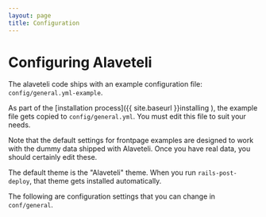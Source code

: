 ```yaml
---
layout: page
title: Configuration
---
```


# Configuring Alaveteli

<p style="lead">
</p>

The alaveteli code ships with an example configuration file: `config/general.yml-example`.

As part of the [installation process]({{ site.baseurl }}installing ), the
example file gets copied to `config/general.yml`. You must edit this file to
suit your needs.

Note that the default settings for frontpage examples are designed to work with
the dummy data shipped with Alaveteli. Once you have real data, you should
certainly edit these.

The default theme is the "Alaveteli" theme. When you run `rails-post-deploy`, 
that theme gets installed automatically.


<!-- check TODO: this in installation docs now:
    Finally, copy `config/newrelic.yml-example` to `config/newrelic.yml`. This file
    contains configuration information for the New Relic performance management
    system. By default, monitoring is switched off by the `agent_enabled: false`
    setting. See https://github.com/newrelic/rpm for instructions on switching on
    local and remote performance analysis.
-->

The following are configuration settings that you can change in `conf/general`.


<!--
# general.yml-example:
# Example values for the "general" config file.
#
# Configuration parameters, in YAML syntax.
#
# Copy this file to one called "general.yml" in the same directory.  Or
# have multiple config files and use a symlink to change between them.

# Site name appears in various places throughout the site
SITE_NAME: 'Alaveteli'

# Domain used in URLs generated by scripts (e.g. for going in some emails)
DOMAIN: '127.0.0.1:3000'

# If true forces everyone (in the production environment) to use encrypted connections
# (via https) by redirecting unencrypted connections. This is *highly* recommended
# so that logins can't be intercepted by naughty people.
FORCE_SSL: true

# ISO country code of country currrently deployed in
# (http://en.wikipedia.org/wiki/ISO_3166-1_alpha-2)
ISO_COUNTRY_CODE: GB

# This is the timezone that times and dates are displayed in
# If not set defaults to UTC.
TIME_ZONE: Australia/Sydney

# These feeds are displayed accordingly on the Alaveteli "blog" page:
BLOG_FEED: 'http://www.mysociety.org/category/projects/whatdotheyknow/feed/'
TWITTER_USERNAME: 'whatdotheyknow'
# Set the widget_id to get the Twitter sidebar on the blog page.
# To get one https://twitter.com/settings/widgets
TWITTER_WIDGET_ID: ''

# Locales we wish to support in this app, space-delimited
AVAILABLE_LOCALES: 'en es'
DEFAULT_LOCALE: 'en'
USE_DEFAULT_BROWSER_LANGUAGE: true

# If you don't want the default locale to be included in URLs generated
# by the application, set this to false
INCLUDE_DEFAULT_LOCALE_IN_URLS: true

# How many days should have passed before an answer to a request is officially late?
REPLY_LATE_AFTER_DAYS: 20
REPLY_VERY_LATE_AFTER_DAYS: 40
# We give some types of authority like schools a bit longer than everyone else
SPECIAL_REPLY_VERY_LATE_AFTER_DAYS: 60
# Whether the days above are given in working or calendar days. Value can be "working" or "calendar".
# Default is "working".
WORKING_OR_CALENDAR_DAYS: working

# example public bodies for the home page, semicolon delimited - short_names
# Comment out if you want this to be auto-generated. WARNING: this is slow & don't use production!
FRONTPAGE_PUBLICBODY_EXAMPLES: 'tgq'

# URLs of themes to download and use (when running rails-post-deploy
# script). Earlier in the list means the templates have a higher
# priority.
THEME_URLS:
 - 'git://github.com/mysociety/alavetelitheme.git'

# When rails-post-deploy installs the themes it will try this branch first
# (but only if this config is set). If the branch doesn't exist it will fall
# back to using a tagged version specific to your installed alaveteli version.
# If that doesn't exist it will back to master.
THEME_BRANCH: false

# Whether a user needs to sign in to start the New Request process
FORCE_REGISTRATION_ON_NEW_REQUEST: false


## Incoming email
# Your email domain, e.g. 'foifa.com'
INCOMING_EMAIL_DOMAIN: 'localhost'

# An optional prefix to help you distinguish FOI requests, e.g. 'foi+'
INCOMING_EMAIL_PREFIX: ''

# used for hash in request email address
INCOMING_EMAIL_SECRET: 'xxxx xxxx xxxx xxxx xxxx xxxx xxxx xxxx'

# used as envelope from at the incoming email domain for cases where we don't care about failure
BLACKHOLE_PREFIX: 'do-not-reply-to-this-address'

## Administration

# The emergency user
ADMIN_USERNAME: 'adminxxxx'
ADMIN_PASSWORD: 'passwordx'
DISABLE_EMERGENCY_USER: false

# Set this to true, and the admin interface will be available to anonymous users
SKIP_ADMIN_AUTH: false

# Email "from" details
CONTACT_EMAIL: 'postmaster@localhost'
CONTACT_NAME: 'Alaveteli Webmaster'

# Email "from" details for track messages
TRACK_SENDER_EMAIL: 'postmaster@localhost'
TRACK_SENDER_NAME: 'Alaveteli Webmaster'

# Where the raw incoming email data gets stored; make sure you back
# this up!
RAW_EMAILS_LOCATION: 'files/raw_emails'

# Secret key for signing cookie_store sessions
COOKIE_STORE_SESSION_SECRET: 'your secret key here, make it long and random'

# If present, puts the site in read only mode, and uses the text as reason
# (whole paragraph). Please use a read-only database user as well, as it only
# checks in a few obvious places.
READ_ONLY: ''

# Is this a staging or dev site (1) or a live site (0).
# Controls whether or not the rails-post-deploy script
# will create the file config/rails_env.rb file to force
# Rails into production environment.
STAGING_SITE: 1

# Recaptcha, for detecting humans. Get keys here: http://recaptcha.net/whyrecaptcha.html
RECAPTCHA_PUBLIC_KEY: 'x'
RECAPTCHA_PRIVATE_KEY: 'x'

# Number of days after which to send a 'new response reminder'
NEW_RESPONSE_REMINDER_AFTER_DAYS: [3, 10, 24]

# For debugging memory problems.  If true, the app logs
# the memory use increase of the Ruby process due to the
# request (Linux only).  Since Ruby never returns memory to the OS, if the
# existing process previously served a larger request, this won't
# show any consumption for the later request.
DEBUG_RECORD_MEMORY: false

# Currently we default to using pdftk to compress PDFs.  You can
# optionally try Ghostscript, which should do a better job of
# compression.  Some versions of pdftk are buggy with respect to
# compression, in which case Alaveteli doesn't recompress the PDFs at
# all and logs a warning message "Unable to compress PDF"; which would
# be another reason to try this setting.
USE_GHOSTSCRIPT_COMPRESSION: true

# mySociety's gazeteer service.  Shouldn't change.
GAZE_URL: http://gaze.mysociety.org

# The email address to which non-bounce responses should be forwarded
FORWARD_NONBOUNCE_RESPONSES_TO: user-support@localhost

# Path to a program that converts an HTML page in a file to PDF.  It
#should take two arguments: the URL, and a path to an output file.
# A static binary of wkhtmltopdf is recommended:
# http://code.google.com/p/wkhtmltopdf/downloads/list
# If the command is not present, a text-only version will be rendered
# instead.
HTML_TO_PDF_COMMAND: /usr/local/bin/wkhtmltopdf-amd64

# Exception notifications
EXCEPTION_NOTIFICATIONS_FROM: do-not-reply-to-this-address@example.com
EXCEPTION_NOTIFICATIONS_TO:
 - robin@example.org
 - seb@example.org

# This rate limiting can be turned off per-user via the admin interface
MAX_REQUESTS_PER_USER_PER_DAY: 6


# This is used to work out where to send purge requests.  Should be
# unset if you aren't running behind varnish
VARNISH_HOST: localhost

# Adding a value here will enable Google Analytics on all non-admin pages for non-admin users.
GA_CODE: ''

# If you want to override *all* the public body request emails with your own
# email so that request emails that would normally go to the public body
# go to you, then uncomment below and fill in your email.
# Useful for a staging server to play with the whole process of sending requests
# without inadvertently sending an email to a real authority
#OVERRIDE_ALL_PUBLIC_BODY_REQUEST_EMAILS: test-email@foo.com

# Search path for external commandline utilities (such as pdftohtml, pdftk, unrtf)
UTILITY_SEARCH_PATH: ["/usr/bin", "/usr/local/bin"]

# Path to your exim or postfix log files that will get sucked up by script/load-mail-server-logs
MTA_LOG_PATH: '/var/log/exim4/exim-mainlog-*'

# Whether we are using "exim" or "postfix" for our MTA
MTA_LOG_TYPE: "exim"

# URL where people can donate to the organisation running the site. If set,
# this will be included in the message people see when their request is
# successful.
DONATION_URL: "http://www.mysociety.org/donate/"

# If you set this to 'true' then a page of statistics on the
# performance of public bodies will be available:
PUBLIC_BODY_STATISTICS_PAGE: false

# The page of statistics for public bodies will only consider public
# bodies that have had at least this number of requests:
MINIMUM_REQUESTS_FOR_STATISTICS: 50

# If only some of the public bodies have been translated into every
# available locale, you can allow a fallback to the default locale for
# listing of public bodies.
PUBLIC_BODY_LIST_FALLBACK_TO_DEFAULT_LOCALE: false

# If true, while in development mode, try to send mail by SMTP to port
# 1025 (the port the mailcatcher listens on by default):
USE_MAILCATCHER_IN_DEVELOPMENT: true

# Use memcached to cache HTML fragments for better performance. Will
# only have an effect in environments where
# config.action_controller.perform_caching is set to true
CACHE_FRAGMENTS: true

# In some deployments of Alaveteli you may wish to install each newly
# deployed version alongside the previous ones, in which case certain
# files and resources should be shared between these installations:
# for example, the 'files' directory, the 'cache' directory and the
# generated graphs such as 'public/foi-live-creation.png'.  If you're
# installing Alaveteli in such a setup then set SHARED_FILES_PATH to
# the directory you're keeping these files under.  Otherwise, leave it
# blank.
SHARED_FILES_PATH: ''

# If you have SHARED_FILES_PATH set, then these options list the files
# and directories that are shared; i.e. those that the deploy scripts
# should create symlinks to from the repository.
SHARED_FILES:
 - config/database.yml
 - config/general.yml
 - config/rails_env.rb
 - config/newrelic.yml
 - config/httpd.conf
 - public/foi-live-creation.png
 - public/foi-user-use.png
 - config/aliases
SHARED_DIRECTORIES:
 - files/
 - cache/
 - lib/acts_as_xapian/xapiandbs/
 - vendor/bundle
 - public/assets

# Allow some users to make batch requests to multiple authorities. Once
# this is set to true, you can enable batch requests for an individual
# user via the user admin page.

ALLOW_BATCH_REQUESTS: false

-->
